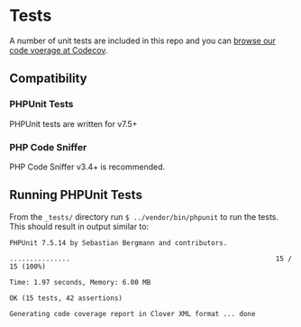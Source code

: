 # Tests

A number of unit tests are included in this repo and you can [browse our code voerage at Codecov](https://codecov.io/gh/asdfdotdev/session/).

## Compatibility

### PHPUnit Tests

PHPUnit tests are written for v7.5+

### PHP Code Sniffer

PHP Code Sniffer v3.4+ is recommended.

## Running PHPUnit Tests

From the `_tests/` directory run `$ ../vendor/bin/phpunit` to run the tests. This should result in output similar to:

```
PHPUnit 7.5.14 by Sebastian Bergmann and contributors.

...............                                                   15 / 15 (100%)

Time: 1.97 seconds, Memory: 6.00 MB

OK (15 tests, 42 assertions)

Generating code coverage report in Clover XML format ... done
```
